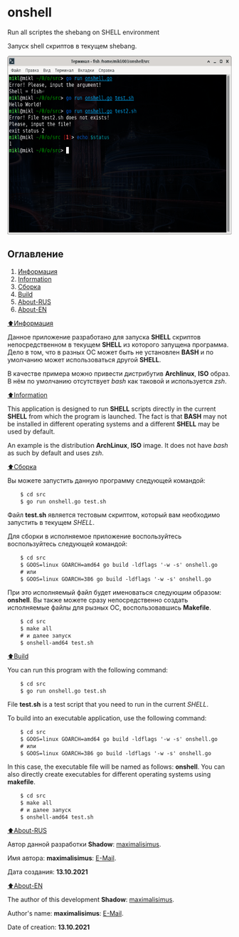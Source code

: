 # onshell

Run all scriptes the shebang on SHELL environment

Запуск shell скриптов в текущем shebang.

<img src="https://github.com/maximalisimus/onshell/raw/main/image/scr.png"  height="400">

## Оглавление

1. [Информация](#Информация)
2. [Information](#Information)
3. [Сборка](#Сборка)
4. [Build](#Build)
5. [About-RUS](#About-RUS)
6. [About-EN](#About-EN)

[:arrow_up:Информация](#Информация)

Данное приложение разработано для запуска **SHELL** скриптов непосредственном в текущем **SHELL** из которого запущена программа.
Дело в том, что в разных ОС может быть не установлен **BASH** и по умолчанию может использоваться другой **SHELL**.

В качестве примера можно привести дистрибутив **Archlinux**, **ISO** образ. В нём по умолчанию отсутствует *bash* как таковой и используется *zsh*.

[:arrow_up:Information](#Information)

This application is designed to run **SHELL** scripts directly in the current **SHELL** from which the program is launched.
The fact is that **BASH** may not be installed in different operating systems and a different **SHELL** may be used by default.

An example is the distribution **ArchLinux**, **ISO** image. It does not have *bash* as such by default and uses *zsh*.

[:arrow_up:Сборка](#Сборка)

Вы можете запустить данную программу следующей командой:

```
	$ cd src
	$ go run onshell.go test.sh
```

Файл **test.sh** является тестовым скриптом, который вам необходимо запустить в текущем *SHELL*.

Для сборки в исполняемое приложение воспользуйтесь воспользуйтесь следующей командой:

```
	$ cd src
	$ GOOS=linux GOARCH=amd64 go build -ldflags '-w -s' onshell.go
	# или
	$ GOOS=linux GOARCH=386 go build -ldflags '-w -s' onshell.go
```

При это исполняемый файл будет именоваться следующим образом: **onshell**.
Вы также можете сразу непосредственно создать исполняемые файлы для рызных ОС, воспользовавшись **Makefile**.

```
	$ cd src
	$ make all
	# и далее запуск
	$ onshell-amd64 test.sh
```

[:arrow_up:Build](#Build)

You can run this program with the following command:

```
	$ cd src
	$ go run onshell.go test.sh
```

File **test.sh** is a test script that you need to run in the current *SHELL*.

To build into an executable application, use the following command:

```
	$ cd src
	$ GOOS=linux GOARCH=amd64 go build -ldflags '-w -s' onshell.go
	# или
	$ GOOS=linux GOARCH=386 go build -ldflags '-w -s' onshell.go
```

In this case, the executable file will be named as follows: **onshell**.
You can also directly create executables for different operating systems using **makefile**.

```
	$ cd src
	$ make all
	# и далее запуск
	$ onshell-amd64 test.sh
```

[:arrow_up:About-RUS](#About-RUS)

Автор данной разработки **Shadow**: [maximalisimus](https://github.com/maximalisimus).

Имя автора: **maximalisimus**: [E-Mail](mailto:maximalis171091@yandex.ru).

Дата создания: **13.10.2021**

[:arrow_up:About-EN](#About-EN)

The author of this development **Shadow**: [maximalisimus](https://github.com/maximalisimus).

Author's name: **maximalisimus**: [E-Mail](mailto:maximalis171091@yandex.ru).

Date of creation: **13.10.2021**


